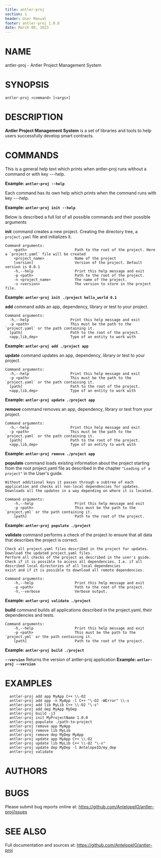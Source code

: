 ```yaml
---
title: antler-proj
section: 1
header: User Manual
footer: antler-proj 1.0.0
date: March 09, 2023
---
```

# NAME
antler-proj - Antler Project Management System

# SYNOPSIS

`antler-proj <command> [<args>]`

# DESCRIPTION

**Antler Project Management System** is a set of libraries and tools to help users successfully develop smart contracts.

# COMMANDS

This is a general help text which prints when antler-proj runs without a command or with key ---help.

**Example: `antler-proj --help`**

Each command has its own help which prints when the command runs with key ---help.

**Example: `antler-proj init --help`**

Below is described a full list of all possible commands and their possible arguments

**init** command creates a new project. Creating the directory tree, a `project.yaml` file and initializes it.

```
Command arguments:
    <path>                      Path to the root of the project. Here a `project.yaml` file will be created
    <project_name>              Name of the project
    [version]                   Version of the project. Default version is 0.0.1
    -h,--help                   Print this help message and exit
    -p <path>                   Path to the root of the project.
    -n <project_name>           The name of the project.
    -v <version>                The version to store in the project file.
```
**Example: `antler-proj init ./project hello_world 0.1`**


**add** command adds an app, dependency, library or test to your project.

```
Command arguments:
  -h,--help                   Print this help message and exit
  -p <path>                   This must be the path to the `project.yaml` or the path containing it.
  [path]                      Path to the root of the project.
  <app,lib,dep>               Type of an entity to work with
```
**Example: `antler-proj add ./project app`**


**update** command updates an app, dependency, library or test to your project.

```
Command arguments:
  -h,--help                   Print this help message and exit
  -p <path>                   This must be the path to the `project.yaml` or the path containing it.
  [path]                      Path to the root of the project.
  <app,lib,dep>               Type of an entity to work with
```
**Example: `antler-proj update ./project app`**


**remove** command removes an app, dependency, library or test from your project.

```
Command arguments:
  -h,--help                   Print this help message and exit
  -p <path>                   This must be the path to the `project.yaml` or the path containing it.
  [path]                      Path to the root of the project.
  <app,lib,dep>               Type of an entity to work with
```
**Example: `antler-proj remove ./project app`**


**populate** command loads existing information about the project starting from the root project.yaml file as described in the chapter `"Loading of a project"` in the User's guide.

    Without additional keys it passes through a subtree of each application and checks all non-local dependencies for updates.
    Downloads all the updates in a way depending on where it is located.

```
Command arguments:
    -h,--help                   Print this help message and exit
    -p <path>                   This must be the path to the `project.yml` or the path containing it.
    [path]                      Path to the root of the project.
```
**Example: `antler-proj populate ./project`**

**validate** command performs a check of the project to ensure that all data that describes the project is correct.

    Check all project.yaml files described in the project for updates.
    Download the updated project.yaml files.
    Perform all checks of the project as described in the user's guide.
    Check if it is possible to access all dependencies. I.e. if all described local directories of all local dependencies
    exist and if it is possible to download all remote dependencies.

```
Command arguments:
    -h,--help                   Print this help message and exit
    -p <path>                   Path to the root of the project.
    -V,--verbose                Verbose output.
```
**Example: `antler-proj validate ./project`**

**build** command builds all applications described in the project.yaml, their dependencies and tests.

```
Command arguments:
    -h,--help                   Print this help message and exit
    -p <path>                   This must be the path to the `project.yml` or the path containing it.
    [path]                      Path to the root of the project.
```
**Example: `antler-proj build ./project`**


**`--version`**                     Returns the version of antler-proj application
**Example: `antler-proj --version`**

# EXAMPLES

```
  antler-proj add app MyApp C++ \\-O2
  antler-proj add app -n MyApp -l C++ "\-O2 -WError" \\-s
  antler-proj add lib MyLib C++ \\-O2 "\-s"
  antler-proj add dep MyApp MyDep
  antler-proj build -j3
  antler-proj init MyProjectName 1.0.0
  antler-proj populate ./path-to-project
  antler-proj remove app MyApp
  antler-proj remove lib MyLib
  antler-proj remove dep MyDep MyApp
  antler-proj update app MyApp C++ \\-O2
  antler-proj update lib MyLib C++ \\-O2 "\-s"
  antler-proj update dep MyDep -l AntelopeIO/my_dep
  antler-proj validate
```

# AUTHORS

# BUGS
Please submit bug reports online at: <https://github.com/AntelopeIO/antler-proj/issues>

# SEE ALSO
Full documentation and sources at: <https://github.com/AntelopeIO/antler-proj>
